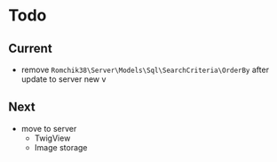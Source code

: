 # Todo

## Current

- remove `Romchik38\Server\Models\Sql\SearchCriteria\OrderBy` after update to server new v

## Next

- move to server
  - TwigView
  - Image storage
  